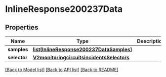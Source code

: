 # InlineResponse200237Data

## Properties
Name | Type | Description | Notes
------------ | ------------- | ------------- | -------------
**samples** | [**list[InlineResponse200237DataSamples]**](InlineResponse200237DataSamples.md) |  | [optional] 
**selector** | [**V2monitoringcircuitsincidentsSelectors**](V2monitoringcircuitsincidentsSelectors.md) |  | [optional] 

[[Back to Model list]](../README.md#documentation-for-models) [[Back to API list]](../README.md#documentation-for-api-endpoints) [[Back to README]](../README.md)

